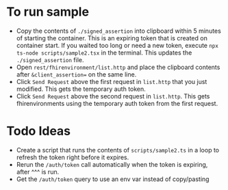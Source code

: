 # To run sample

- Copy the contents of `./signed_assertion` into clipboard within 5 minutes of starting the container. This is an expiring token that is created on container start. If you waited too long or need a new token, execute `npx ts-node scripts/sample2.tsx` in the terminal. This updates the `./signed_assertion` file.
- Open `rest/fhirenvironment/list.http` and place the clipboard contents after `&client_assertion=` on the same line.
- Click `Send Request` above the first request in `list.http` that you just modified. This gets the temporary auth token.
- Click `Send Request` above the second request in `list.http`. This gets fhirenvironments using the temporary auth token from the first request.


# Todo Ideas

- Create a script that runs the contents of `scripts/sample2.ts` in a loop to refresh the token right before it expires.
- Rerun the `/auth/token` call automatically when the token is expiring, after ^^^ is run.
- Get the `/auth/token` query to use an env var instead of copy/pasting 